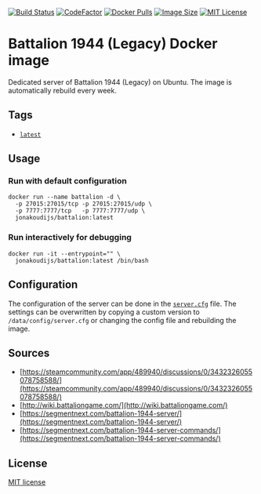 [![Build Status](https://img.shields.io/github/workflow/status/jonakoudijs/docker-battalion/build.svg?logo=github)](https://github.com/jonakoudijs/docker-battalion/actions)
[![CodeFactor](https://www.codefactor.io/repository/github/jonakoudijs/docker-battalion/badge)](https://www.codefactor.io/repository/github/jonakoudijs/docker-battalion)
[![Docker Pulls](https://img.shields.io/docker/pulls/jonakoudijs/battalion.svg)](https://hub.docker.com/r/jonakoudijs/battalion)
[![Image Size](https://img.shields.io/docker/image-size/jonakoudijs/battalion/latest.svg)](https://hub.docker.com/r/jonakoudijs/battalion)
[![MIT License](https://img.shields.io/badge/license-MIT-blue.svg)](LICENSE)

# Battalion 1944 (Legacy) Docker image

Dedicated server of Battalion 1944 (Legacy) on Ubuntu. The image is
automatically rebuild every week.

## Tags

* [`latest`](Dockerfile)

## Usage

### Run with default configuration
```shell
docker run --name battalion -d \
  -p 27015:27015/tcp -p 27015:27015/udp \
  -p 7777:7777/tcp   -p 7777:7777/udp \
  jonakoudijs/battalion:latest
```
### Run interactively for debugging
```shell
docker run -it --entrypoint="" \
  jonakoudijs/battalion:latest /bin/bash
```

## Configuration

The configuration of the server can be done in the [`server.cfg`](config/server.cfg)
file. The settings can be overwritten by copying a custom version to
`/data/config/server.cfg` or changing the config file and rebuilding the image.

## Sources

* [https://steamcommunity.com/app/489940/discussions/0/3432326055078758588/](https://steamcommunity.com/app/489940/discussions/0/3432326055078758588/)
* [http://wiki.battaliongame.com/](http://wiki.battaliongame.com/)
* [https://segmentnext.com/battalion-1944-server/](https://segmentnext.com/battalion-1944-server/)
* [https://segmentnext.com/battalion-1944-server-commands/](https://segmentnext.com/battalion-1944-server-commands/)

## License

[MIT license](LICENSE)
